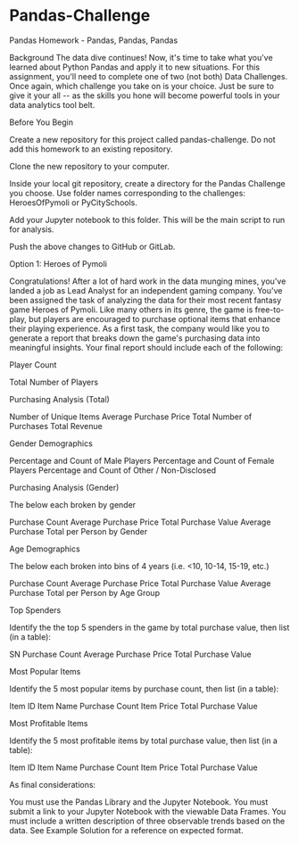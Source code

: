 # Pandas-Challenge
Pandas Homework - Pandas, Pandas, Pandas

Background The data dive continues! Now, it's time to take what you've learned about Python Pandas and apply it to new situations. For this assignment, you'll need to complete one of two (not both) Data Challenges. Once again, which challenge you take on is your choice. Just be sure to give it your all -- as the skills you hone will become powerful tools in your data analytics tool belt.

Before You Begin

Create a new repository for this project called pandas-challenge. Do not add this homework to an existing repository.

Clone the new repository to your computer.

Inside your local git repository, create a directory for the Pandas Challenge you choose. Use folder names corresponding to the challenges: HeroesOfPymoli or PyCitySchools.

Add your Jupyter notebook to this folder. This will be the main script to run for analysis.

Push the above changes to GitHub or GitLab.

Option 1: Heroes of Pymoli

Congratulations! After a lot of hard work in the data munging mines, you've landed a job as Lead Analyst for an independent gaming company. You've been assigned the task of analyzing the data for their most recent fantasy game Heroes of Pymoli. Like many others in its genre, the game is free-to-play, but players are encouraged to purchase optional items that enhance their playing experience. As a first task, the company would like you to generate a report that breaks down the game's purchasing data into meaningful insights. Your final report should include each of the following:

Player Count

Total Number of Players

Purchasing Analysis (Total)

Number of Unique Items Average Purchase Price Total Number of Purchases Total Revenue

Gender Demographics

Percentage and Count of Male Players Percentage and Count of Female Players Percentage and Count of Other / Non-Disclosed

Purchasing Analysis (Gender)

The below each broken by gender

Purchase Count Average Purchase Price Total Purchase Value Average Purchase Total per Person by Gender

Age Demographics

The below each broken into bins of 4 years (i.e. <10, 10-14, 15-19, etc.)

Purchase Count Average Purchase Price Total Purchase Value Average Purchase Total per Person by Age Group

Top Spenders

Identify the the top 5 spenders in the game by total purchase value, then list (in a table):

SN Purchase Count Average Purchase Price Total Purchase Value

Most Popular Items

Identify the 5 most popular items by purchase count, then list (in a table):

Item ID Item Name Purchase Count Item Price Total Purchase Value

Most Profitable Items

Identify the 5 most profitable items by total purchase value, then list (in a table):

Item ID Item Name Purchase Count Item Price Total Purchase Value

As final considerations:

You must use the Pandas Library and the Jupyter Notebook. You must submit a link to your Jupyter Notebook with the viewable Data Frames. You must include a written description of three observable trends based on the data. See Example Solution for a reference on expected format.

